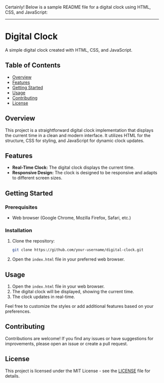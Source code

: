 Certainly! Below is a sample README file for a digital clock using HTML, CSS, and JavaScript:

---

# Digital Clock

A simple digital clock created with HTML, CSS, and JavaScript.

## Table of Contents

- [Overview](#overview)
- [Features](#features)
- [Getting Started](#getting-started)
- [Usage](#usage)
- [Contributing](#contributing)
- [License](#license)

## Overview

This project is a straightforward digital clock implementation that displays the current time in a clean and modern interface. It utilizes HTML for the structure, CSS for styling, and JavaScript for dynamic clock updates.

## Features

- **Real-Time Clock:** The digital clock displays the current time.
- **Responsive Design:** The clock is designed to be responsive and adapts to different screen sizes.

## Getting Started

### Prerequisites

- Web browser (Google Chrome, Mozilla Firefox, Safari, etc.)

### Installation

1. Clone the repository:

    ```bash
    git clone https://github.com/your-username/digital-clock.git
    ```

2. Open the `index.html` file in your preferred web browser.

## Usage

1. Open the `index.html` file in your web browser.
2. The digital clock will be displayed, showing the current time.
3. The clock updates in real-time.

Feel free to customize the styles or add additional features based on your preferences.

## Contributing

Contributions are welcome! If you find any issues or have suggestions for improvements, please open an issue or create a pull request.

## License

This project is licensed under the MIT License - see the [LICENSE](LICENSE) file for details.
